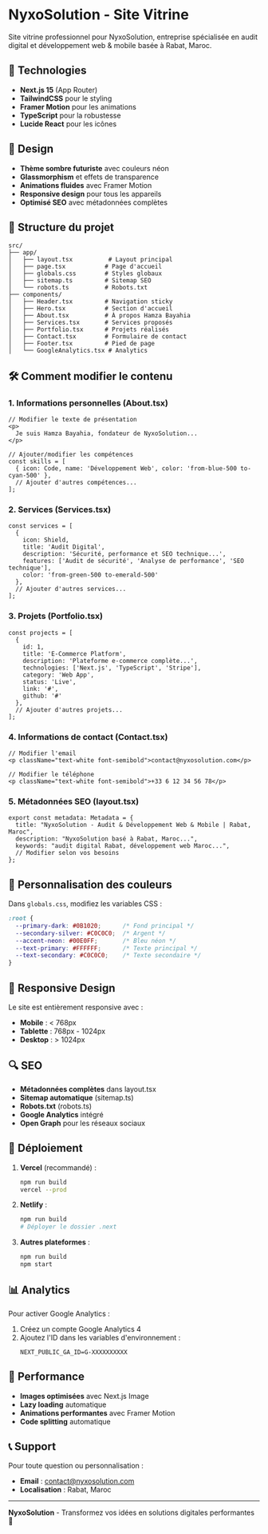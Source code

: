 # NyxoSolution - Site Vitrine

Site vitrine professionnel pour NyxoSolution, entreprise spécialisée en audit digital et développement web & mobile basée à Rabat, Maroc.

## 🚀 Technologies

- **Next.js 15** (App Router)
- **TailwindCSS** pour le styling
- **Framer Motion** pour les animations
- **TypeScript** pour la robustesse
- **Lucide React** pour les icônes

## 🎨 Design

- **Thème sombre futuriste** avec couleurs néon
- **Glassmorphism** et effets de transparence
- **Animations fluides** avec Framer Motion
- **Responsive design** pour tous les appareils
- **Optimisé SEO** avec métadonnées complètes

## 📁 Structure du projet

```
src/
├── app/
│   ├── layout.tsx          # Layout principal
│   ├── page.tsx           # Page d'accueil
│   ├── globals.css        # Styles globaux
│   ├── sitemap.ts         # Sitemap SEO
│   └── robots.ts          # Robots.txt
├── components/
│   ├── Header.tsx         # Navigation sticky
│   ├── Hero.tsx           # Section d'accueil
│   ├── About.tsx          # À propos Hamza Bayahia
│   ├── Services.tsx       # Services proposés
│   ├── Portfolio.tsx      # Projets réalisés
│   ├── Contact.tsx        # Formulaire de contact
│   ├── Footer.tsx         # Pied de page
│   └── GoogleAnalytics.tsx # Analytics
```

## 🛠️ Comment modifier le contenu

### 1. Informations personnelles (About.tsx)
```tsx
// Modifier le texte de présentation
<p>
  Je suis Hamza Bayahia, fondateur de NyxoSolution...
</p>

// Ajouter/modifier les compétences
const skills = [
  { icon: Code, name: 'Développement Web', color: 'from-blue-500 to-cyan-500' },
  // Ajouter d'autres compétences...
];
```

### 2. Services (Services.tsx)
```tsx
const services = [
  {
    icon: Shield,
    title: 'Audit Digital',
    description: 'Sécurité, performance et SEO technique...',
    features: ['Audit de sécurité', 'Analyse de performance', 'SEO technique'],
    color: 'from-green-500 to-emerald-500'
  },
  // Ajouter d'autres services...
];
```

### 3. Projets (Portfolio.tsx)
```tsx
const projects = [
  {
    id: 1,
    title: 'E-Commerce Platform',
    description: 'Plateforme e-commerce complète...',
    technologies: ['Next.js', 'TypeScript', 'Stripe'],
    category: 'Web App',
    status: 'Live',
    link: '#',
    github: '#'
  },
  // Ajouter d'autres projets...
];
```

### 4. Informations de contact (Contact.tsx)
```tsx
// Modifier l'email
<p className="text-white font-semibold">contact@nyxosolution.com</p>

// Modifier le téléphone
<p className="text-white font-semibold">+33 6 12 34 56 78</p>
```

### 5. Métadonnées SEO (layout.tsx)
```tsx
export const metadata: Metadata = {
  title: "NyxoSolution - Audit & Développement Web & Mobile | Rabat, Maroc",
  description: "NyxoSolution basé à Rabat, Maroc...",
  keywords: "audit digital Rabat, développement web Maroc...",
  // Modifier selon vos besoins
};
```

## 🎨 Personnalisation des couleurs

Dans `globals.css`, modifiez les variables CSS :
```css
:root {
  --primary-dark: #0B1020;      /* Fond principal */
  --secondary-silver: #C0C0C0;  /* Argent */
  --accent-neon: #00E0FF;       /* Bleu néon */
  --text-primary: #FFFFFF;      /* Texte principal */
  --text-secondary: #C0C0C0;    /* Texte secondaire */
}
```

## 📱 Responsive Design

Le site est entièrement responsive avec :
- **Mobile** : < 768px
- **Tablette** : 768px - 1024px  
- **Desktop** : > 1024px

## 🔍 SEO

- **Métadonnées complètes** dans layout.tsx
- **Sitemap automatique** (sitemap.ts)
- **Robots.txt** (robots.ts)
- **Google Analytics** intégré
- **Open Graph** pour les réseaux sociaux

## 🚀 Déploiement

1. **Vercel** (recommandé) :
   ```bash
   npm run build
   vercel --prod
   ```

2. **Netlify** :
   ```bash
   npm run build
   # Déployer le dossier .next
   ```

3. **Autres plateformes** :
   ```bash
   npm run build
   npm start
   ```

## 📊 Analytics

Pour activer Google Analytics :
1. Créez un compte Google Analytics 4
2. Ajoutez l'ID dans les variables d'environnement :
   ```env
   NEXT_PUBLIC_GA_ID=G-XXXXXXXXXX
   ```

## 🎯 Performance

- **Images optimisées** avec Next.js Image
- **Lazy loading** automatique
- **Animations performantes** avec Framer Motion
- **Code splitting** automatique

## 📞 Support

Pour toute question ou personnalisation :
- **Email** : contact@nyxosolution.com
- **Localisation** : Rabat, Maroc

---

**NyxoSolution** - Transformez vos idées en solutions digitales performantes 🚀